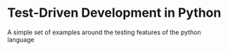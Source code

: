 # Test-Driven Development in Python
A simple set of examples around the testing features of the python language 

